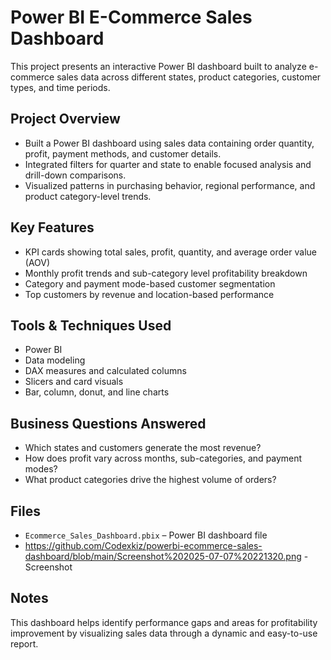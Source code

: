 # Power BI E-Commerce Sales Dashboard

This project presents an interactive Power BI dashboard built to analyze e-commerce sales data across different states, product categories, customer types, and time periods.

## Project Overview

- Built a Power BI dashboard using sales data containing order quantity, profit, payment methods, and customer details.
- Integrated filters for quarter and state to enable focused analysis and drill-down comparisons.
- Visualized patterns in purchasing behavior, regional performance, and product category-level trends.

## Key Features

- KPI cards showing total sales, profit, quantity, and average order value (AOV)
- Monthly profit trends and sub-category level profitability breakdown
- Category and payment mode-based customer segmentation
- Top customers by revenue and location-based performance

## Tools & Techniques Used

- Power BI
- Data modeling
- DAX measures and calculated columns
- Slicers and card visuals
- Bar, column, donut, and line charts

## Business Questions Answered

- Which states and customers generate the most revenue?
- How does profit vary across months, sub-categories, and payment modes?
- What product categories drive the highest volume of orders?

## Files

- `Ecommerce_Sales_Dashboard.pbix` – Power BI dashboard file
- https://github.com/Codexkiz/powerbi-ecommerce-sales-dashboard/blob/main/Screenshot%202025-07-07%20221320.png - Screenshot

## Notes

This dashboard helps identify performance gaps and areas for profitability improvement by visualizing sales data through a dynamic and easy-to-use report.

